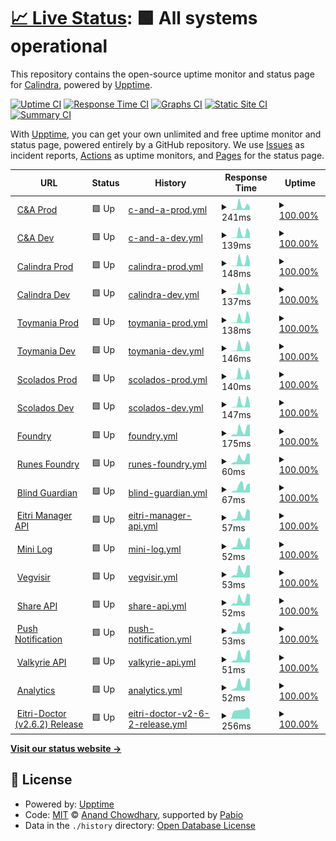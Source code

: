 # [📈 Live Status](https://calindra.github.io/eitri-upptime): <!--live status--> **🟩 All systems operational**

This repository contains the open-source uptime monitor and status page for [Calindra](http://www.calindra.com.br), powered by [Upptime](https://github.com/upptime/upptime).

[![Uptime CI](https://github.com/calindra/eitri-upptime/workflows/Uptime%20CI/badge.svg)](https://github.com/calindra/eitri-upptime/actions?query=workflow%3A%22Uptime+CI%22)
[![Response Time CI](https://github.com/calindra/eitri-upptime/workflows/Response%20Time%20CI/badge.svg)](https://github.com/calindra/eitri-upptime/actions?query=workflow%3A%22Response+Time+CI%22)
[![Graphs CI](https://github.com/calindra/eitri-upptime/workflows/Graphs%20CI/badge.svg)](https://github.com/calindra/eitri-upptime/actions?query=workflow%3A%22Graphs+CI%22)
[![Static Site CI](https://github.com/calindra/eitri-upptime/workflows/Static%20Site%20CI/badge.svg)](https://github.com/calindra/eitri-upptime/actions?query=workflow%3A%22Static+Site+CI%22)
[![Summary CI](https://github.com/calindra/eitri-upptime/workflows/Summary%20CI/badge.svg)](https://github.com/calindra/eitri-upptime/actions?query=workflow%3A%22Summary+CI%22)

With [Upptime](https://upptime.js.org), you can get your own unlimited and free uptime monitor and status page, powered entirely by a GitHub repository. We use [Issues](https://github.com/calindra/eitri-upptime/issues) as incident reports, [Actions](https://github.com/calindra/eitri-upptime/actions) as uptime monitors, and [Pages](https://calindra.github.io/eitri-upptime) for the status page.

<!--start: status pages-->
<!-- This summary is generated by Upptime (https://github.com/upptime/upptime) -->
<!-- Do not edit this manually, your changes will be overwritten -->
<!-- prettier-ignore -->
| URL | Status | History | Response Time | Uptime |
| --- | ------ | ------- | ------------- | ------ |
| <img alt="" src="https://icons.duckduckgo.com/ip3/api.eitri.tech.ico" height="13"> [C&A Prod](https://api.eitri.tech/eitri-manager-api/o/environments/37c66d3b-f88c-44b1-b0a9-7b3adabf968e/configure) | 🟩 Up | [c-and-a-prod.yml](https://github.com/Calindra/eitri-upptime/commits/HEAD/history/c-and-a-prod.yml) | <details><summary><img alt="Response time graph" src="./graphs/c-and-a-prod/response-time-week.png" height="20"> 241ms</summary><br><a href="https://calindra.github.io/eitri-upptime/history/c-and-a-prod"><img alt="Response time 217" src="https://img.shields.io/endpoint?url=https%3A%2F%2Fraw.githubusercontent.com%2FCalindra%2Feitri-upptime%2FHEAD%2Fapi%2Fc-and-a-prod%2Fresponse-time.json"></a><br><a href="https://calindra.github.io/eitri-upptime/history/c-and-a-prod"><img alt="24-hour response time 117" src="https://img.shields.io/endpoint?url=https%3A%2F%2Fraw.githubusercontent.com%2FCalindra%2Feitri-upptime%2FHEAD%2Fapi%2Fc-and-a-prod%2Fresponse-time-day.json"></a><br><a href="https://calindra.github.io/eitri-upptime/history/c-and-a-prod"><img alt="7-day response time 241" src="https://img.shields.io/endpoint?url=https%3A%2F%2Fraw.githubusercontent.com%2FCalindra%2Feitri-upptime%2FHEAD%2Fapi%2Fc-and-a-prod%2Fresponse-time-week.json"></a><br><a href="https://calindra.github.io/eitri-upptime/history/c-and-a-prod"><img alt="30-day response time 181" src="https://img.shields.io/endpoint?url=https%3A%2F%2Fraw.githubusercontent.com%2FCalindra%2Feitri-upptime%2FHEAD%2Fapi%2Fc-and-a-prod%2Fresponse-time-month.json"></a><br><a href="https://calindra.github.io/eitri-upptime/history/c-and-a-prod"><img alt="1-year response time 217" src="https://img.shields.io/endpoint?url=https%3A%2F%2Fraw.githubusercontent.com%2FCalindra%2Feitri-upptime%2FHEAD%2Fapi%2Fc-and-a-prod%2Fresponse-time-year.json"></a></details> | <details><summary><a href="https://calindra.github.io/eitri-upptime/history/c-and-a-prod">100.00%</a></summary><a href="https://calindra.github.io/eitri-upptime/history/c-and-a-prod"><img alt="All-time uptime 100.00%" src="https://img.shields.io/endpoint?url=https%3A%2F%2Fraw.githubusercontent.com%2FCalindra%2Feitri-upptime%2FHEAD%2Fapi%2Fc-and-a-prod%2Fuptime.json"></a><br><a href="https://calindra.github.io/eitri-upptime/history/c-and-a-prod"><img alt="24-hour uptime 100.00%" src="https://img.shields.io/endpoint?url=https%3A%2F%2Fraw.githubusercontent.com%2FCalindra%2Feitri-upptime%2FHEAD%2Fapi%2Fc-and-a-prod%2Fuptime-day.json"></a><br><a href="https://calindra.github.io/eitri-upptime/history/c-and-a-prod"><img alt="7-day uptime 100.00%" src="https://img.shields.io/endpoint?url=https%3A%2F%2Fraw.githubusercontent.com%2FCalindra%2Feitri-upptime%2FHEAD%2Fapi%2Fc-and-a-prod%2Fuptime-week.json"></a><br><a href="https://calindra.github.io/eitri-upptime/history/c-and-a-prod"><img alt="30-day uptime 100.00%" src="https://img.shields.io/endpoint?url=https%3A%2F%2Fraw.githubusercontent.com%2FCalindra%2Feitri-upptime%2FHEAD%2Fapi%2Fc-and-a-prod%2Fuptime-month.json"></a><br><a href="https://calindra.github.io/eitri-upptime/history/c-and-a-prod"><img alt="1-year uptime 100.00%" src="https://img.shields.io/endpoint?url=https%3A%2F%2Fraw.githubusercontent.com%2FCalindra%2Feitri-upptime%2FHEAD%2Fapi%2Fc-and-a-prod%2Fuptime-year.json"></a></details>
| <img alt="" src="https://icons.duckduckgo.com/ip3/api.eitri.tech.ico" height="13"> [C&A Dev](https://api.eitri.tech/eitri-manager-api/o/environments/09083bb9-3aeb-45dc-8581-5614cd120820/configure) | 🟩 Up | [c-and-a-dev.yml](https://github.com/Calindra/eitri-upptime/commits/HEAD/history/c-and-a-dev.yml) | <details><summary><img alt="Response time graph" src="./graphs/c-and-a-dev/response-time-week.png" height="20"> 139ms</summary><br><a href="https://calindra.github.io/eitri-upptime/history/c-and-a-dev"><img alt="Response time 151" src="https://img.shields.io/endpoint?url=https%3A%2F%2Fraw.githubusercontent.com%2FCalindra%2Feitri-upptime%2FHEAD%2Fapi%2Fc-and-a-dev%2Fresponse-time.json"></a><br><a href="https://calindra.github.io/eitri-upptime/history/c-and-a-dev"><img alt="24-hour response time 59" src="https://img.shields.io/endpoint?url=https%3A%2F%2Fraw.githubusercontent.com%2FCalindra%2Feitri-upptime%2FHEAD%2Fapi%2Fc-and-a-dev%2Fresponse-time-day.json"></a><br><a href="https://calindra.github.io/eitri-upptime/history/c-and-a-dev"><img alt="7-day response time 139" src="https://img.shields.io/endpoint?url=https%3A%2F%2Fraw.githubusercontent.com%2FCalindra%2Feitri-upptime%2FHEAD%2Fapi%2Fc-and-a-dev%2Fresponse-time-week.json"></a><br><a href="https://calindra.github.io/eitri-upptime/history/c-and-a-dev"><img alt="30-day response time 99" src="https://img.shields.io/endpoint?url=https%3A%2F%2Fraw.githubusercontent.com%2FCalindra%2Feitri-upptime%2FHEAD%2Fapi%2Fc-and-a-dev%2Fresponse-time-month.json"></a><br><a href="https://calindra.github.io/eitri-upptime/history/c-and-a-dev"><img alt="1-year response time 151" src="https://img.shields.io/endpoint?url=https%3A%2F%2Fraw.githubusercontent.com%2FCalindra%2Feitri-upptime%2FHEAD%2Fapi%2Fc-and-a-dev%2Fresponse-time-year.json"></a></details> | <details><summary><a href="https://calindra.github.io/eitri-upptime/history/c-and-a-dev">100.00%</a></summary><a href="https://calindra.github.io/eitri-upptime/history/c-and-a-dev"><img alt="All-time uptime 100.00%" src="https://img.shields.io/endpoint?url=https%3A%2F%2Fraw.githubusercontent.com%2FCalindra%2Feitri-upptime%2FHEAD%2Fapi%2Fc-and-a-dev%2Fuptime.json"></a><br><a href="https://calindra.github.io/eitri-upptime/history/c-and-a-dev"><img alt="24-hour uptime 100.00%" src="https://img.shields.io/endpoint?url=https%3A%2F%2Fraw.githubusercontent.com%2FCalindra%2Feitri-upptime%2FHEAD%2Fapi%2Fc-and-a-dev%2Fuptime-day.json"></a><br><a href="https://calindra.github.io/eitri-upptime/history/c-and-a-dev"><img alt="7-day uptime 100.00%" src="https://img.shields.io/endpoint?url=https%3A%2F%2Fraw.githubusercontent.com%2FCalindra%2Feitri-upptime%2FHEAD%2Fapi%2Fc-and-a-dev%2Fuptime-week.json"></a><br><a href="https://calindra.github.io/eitri-upptime/history/c-and-a-dev"><img alt="30-day uptime 100.00%" src="https://img.shields.io/endpoint?url=https%3A%2F%2Fraw.githubusercontent.com%2FCalindra%2Feitri-upptime%2FHEAD%2Fapi%2Fc-and-a-dev%2Fuptime-month.json"></a><br><a href="https://calindra.github.io/eitri-upptime/history/c-and-a-dev"><img alt="1-year uptime 100.00%" src="https://img.shields.io/endpoint?url=https%3A%2F%2Fraw.githubusercontent.com%2FCalindra%2Feitri-upptime%2FHEAD%2Fapi%2Fc-and-a-dev%2Fuptime-year.json"></a></details>
| <img alt="" src="https://icons.duckduckgo.com/ip3/api.eitri.tech.ico" height="13"> [Calindra Prod](https://api.eitri.tech/eitri-manager-api/o/environments/956b5a02-6615-49b7-872b-a5c18d1a0748/configure) | 🟩 Up | [calindra-prod.yml](https://github.com/Calindra/eitri-upptime/commits/HEAD/history/calindra-prod.yml) | <details><summary><img alt="Response time graph" src="./graphs/calindra-prod/response-time-week.png" height="20"> 148ms</summary><br><a href="https://calindra.github.io/eitri-upptime/history/calindra-prod"><img alt="Response time 150" src="https://img.shields.io/endpoint?url=https%3A%2F%2Fraw.githubusercontent.com%2FCalindra%2Feitri-upptime%2FHEAD%2Fapi%2Fcalindra-prod%2Fresponse-time.json"></a><br><a href="https://calindra.github.io/eitri-upptime/history/calindra-prod"><img alt="24-hour response time 58" src="https://img.shields.io/endpoint?url=https%3A%2F%2Fraw.githubusercontent.com%2FCalindra%2Feitri-upptime%2FHEAD%2Fapi%2Fcalindra-prod%2Fresponse-time-day.json"></a><br><a href="https://calindra.github.io/eitri-upptime/history/calindra-prod"><img alt="7-day response time 148" src="https://img.shields.io/endpoint?url=https%3A%2F%2Fraw.githubusercontent.com%2FCalindra%2Feitri-upptime%2FHEAD%2Fapi%2Fcalindra-prod%2Fresponse-time-week.json"></a><br><a href="https://calindra.github.io/eitri-upptime/history/calindra-prod"><img alt="30-day response time 107" src="https://img.shields.io/endpoint?url=https%3A%2F%2Fraw.githubusercontent.com%2FCalindra%2Feitri-upptime%2FHEAD%2Fapi%2Fcalindra-prod%2Fresponse-time-month.json"></a><br><a href="https://calindra.github.io/eitri-upptime/history/calindra-prod"><img alt="1-year response time 150" src="https://img.shields.io/endpoint?url=https%3A%2F%2Fraw.githubusercontent.com%2FCalindra%2Feitri-upptime%2FHEAD%2Fapi%2Fcalindra-prod%2Fresponse-time-year.json"></a></details> | <details><summary><a href="https://calindra.github.io/eitri-upptime/history/calindra-prod">100.00%</a></summary><a href="https://calindra.github.io/eitri-upptime/history/calindra-prod"><img alt="All-time uptime 99.99%" src="https://img.shields.io/endpoint?url=https%3A%2F%2Fraw.githubusercontent.com%2FCalindra%2Feitri-upptime%2FHEAD%2Fapi%2Fcalindra-prod%2Fuptime.json"></a><br><a href="https://calindra.github.io/eitri-upptime/history/calindra-prod"><img alt="24-hour uptime 100.00%" src="https://img.shields.io/endpoint?url=https%3A%2F%2Fraw.githubusercontent.com%2FCalindra%2Feitri-upptime%2FHEAD%2Fapi%2Fcalindra-prod%2Fuptime-day.json"></a><br><a href="https://calindra.github.io/eitri-upptime/history/calindra-prod"><img alt="7-day uptime 100.00%" src="https://img.shields.io/endpoint?url=https%3A%2F%2Fraw.githubusercontent.com%2FCalindra%2Feitri-upptime%2FHEAD%2Fapi%2Fcalindra-prod%2Fuptime-week.json"></a><br><a href="https://calindra.github.io/eitri-upptime/history/calindra-prod"><img alt="30-day uptime 100.00%" src="https://img.shields.io/endpoint?url=https%3A%2F%2Fraw.githubusercontent.com%2FCalindra%2Feitri-upptime%2FHEAD%2Fapi%2Fcalindra-prod%2Fuptime-month.json"></a><br><a href="https://calindra.github.io/eitri-upptime/history/calindra-prod"><img alt="1-year uptime 99.99%" src="https://img.shields.io/endpoint?url=https%3A%2F%2Fraw.githubusercontent.com%2FCalindra%2Feitri-upptime%2FHEAD%2Fapi%2Fcalindra-prod%2Fuptime-year.json"></a></details>
| <img alt="" src="https://icons.duckduckgo.com/ip3/api.eitri.tech.ico" height="13"> [Calindra Dev](https://api.eitri.tech/eitri-manager-api/o/environments/6430bc21-7068-4811-a627-b183afa6fd0a/configure) | 🟩 Up | [calindra-dev.yml](https://github.com/Calindra/eitri-upptime/commits/HEAD/history/calindra-dev.yml) | <details><summary><img alt="Response time graph" src="./graphs/calindra-dev/response-time-week.png" height="20"> 137ms</summary><br><a href="https://calindra.github.io/eitri-upptime/history/calindra-dev"><img alt="Response time 150" src="https://img.shields.io/endpoint?url=https%3A%2F%2Fraw.githubusercontent.com%2FCalindra%2Feitri-upptime%2FHEAD%2Fapi%2Fcalindra-dev%2Fresponse-time.json"></a><br><a href="https://calindra.github.io/eitri-upptime/history/calindra-dev"><img alt="24-hour response time 80" src="https://img.shields.io/endpoint?url=https%3A%2F%2Fraw.githubusercontent.com%2FCalindra%2Feitri-upptime%2FHEAD%2Fapi%2Fcalindra-dev%2Fresponse-time-day.json"></a><br><a href="https://calindra.github.io/eitri-upptime/history/calindra-dev"><img alt="7-day response time 137" src="https://img.shields.io/endpoint?url=https%3A%2F%2Fraw.githubusercontent.com%2FCalindra%2Feitri-upptime%2FHEAD%2Fapi%2Fcalindra-dev%2Fresponse-time-week.json"></a><br><a href="https://calindra.github.io/eitri-upptime/history/calindra-dev"><img alt="30-day response time 101" src="https://img.shields.io/endpoint?url=https%3A%2F%2Fraw.githubusercontent.com%2FCalindra%2Feitri-upptime%2FHEAD%2Fapi%2Fcalindra-dev%2Fresponse-time-month.json"></a><br><a href="https://calindra.github.io/eitri-upptime/history/calindra-dev"><img alt="1-year response time 150" src="https://img.shields.io/endpoint?url=https%3A%2F%2Fraw.githubusercontent.com%2FCalindra%2Feitri-upptime%2FHEAD%2Fapi%2Fcalindra-dev%2Fresponse-time-year.json"></a></details> | <details><summary><a href="https://calindra.github.io/eitri-upptime/history/calindra-dev">100.00%</a></summary><a href="https://calindra.github.io/eitri-upptime/history/calindra-dev"><img alt="All-time uptime 100.00%" src="https://img.shields.io/endpoint?url=https%3A%2F%2Fraw.githubusercontent.com%2FCalindra%2Feitri-upptime%2FHEAD%2Fapi%2Fcalindra-dev%2Fuptime.json"></a><br><a href="https://calindra.github.io/eitri-upptime/history/calindra-dev"><img alt="24-hour uptime 100.00%" src="https://img.shields.io/endpoint?url=https%3A%2F%2Fraw.githubusercontent.com%2FCalindra%2Feitri-upptime%2FHEAD%2Fapi%2Fcalindra-dev%2Fuptime-day.json"></a><br><a href="https://calindra.github.io/eitri-upptime/history/calindra-dev"><img alt="7-day uptime 100.00%" src="https://img.shields.io/endpoint?url=https%3A%2F%2Fraw.githubusercontent.com%2FCalindra%2Feitri-upptime%2FHEAD%2Fapi%2Fcalindra-dev%2Fuptime-week.json"></a><br><a href="https://calindra.github.io/eitri-upptime/history/calindra-dev"><img alt="30-day uptime 100.00%" src="https://img.shields.io/endpoint?url=https%3A%2F%2Fraw.githubusercontent.com%2FCalindra%2Feitri-upptime%2FHEAD%2Fapi%2Fcalindra-dev%2Fuptime-month.json"></a><br><a href="https://calindra.github.io/eitri-upptime/history/calindra-dev"><img alt="1-year uptime 100.00%" src="https://img.shields.io/endpoint?url=https%3A%2F%2Fraw.githubusercontent.com%2FCalindra%2Feitri-upptime%2FHEAD%2Fapi%2Fcalindra-dev%2Fuptime-year.json"></a></details>
| <img alt="" src="https://icons.duckduckgo.com/ip3/api.eitri.tech.ico" height="13"> [Toymania Prod](https://api.eitri.tech/eitri-manager-api/o/environments/a3388e1f-d6ab-4ddc-a5a7-92c2b8e0fb36/configure) | 🟩 Up | [toymania-prod.yml](https://github.com/Calindra/eitri-upptime/commits/HEAD/history/toymania-prod.yml) | <details><summary><img alt="Response time graph" src="./graphs/toymania-prod/response-time-week.png" height="20"> 138ms</summary><br><a href="https://calindra.github.io/eitri-upptime/history/toymania-prod"><img alt="Response time 150" src="https://img.shields.io/endpoint?url=https%3A%2F%2Fraw.githubusercontent.com%2FCalindra%2Feitri-upptime%2FHEAD%2Fapi%2Ftoymania-prod%2Fresponse-time.json"></a><br><a href="https://calindra.github.io/eitri-upptime/history/toymania-prod"><img alt="24-hour response time 65" src="https://img.shields.io/endpoint?url=https%3A%2F%2Fraw.githubusercontent.com%2FCalindra%2Feitri-upptime%2FHEAD%2Fapi%2Ftoymania-prod%2Fresponse-time-day.json"></a><br><a href="https://calindra.github.io/eitri-upptime/history/toymania-prod"><img alt="7-day response time 138" src="https://img.shields.io/endpoint?url=https%3A%2F%2Fraw.githubusercontent.com%2FCalindra%2Feitri-upptime%2FHEAD%2Fapi%2Ftoymania-prod%2Fresponse-time-week.json"></a><br><a href="https://calindra.github.io/eitri-upptime/history/toymania-prod"><img alt="30-day response time 95" src="https://img.shields.io/endpoint?url=https%3A%2F%2Fraw.githubusercontent.com%2FCalindra%2Feitri-upptime%2FHEAD%2Fapi%2Ftoymania-prod%2Fresponse-time-month.json"></a><br><a href="https://calindra.github.io/eitri-upptime/history/toymania-prod"><img alt="1-year response time 150" src="https://img.shields.io/endpoint?url=https%3A%2F%2Fraw.githubusercontent.com%2FCalindra%2Feitri-upptime%2FHEAD%2Fapi%2Ftoymania-prod%2Fresponse-time-year.json"></a></details> | <details><summary><a href="https://calindra.github.io/eitri-upptime/history/toymania-prod">100.00%</a></summary><a href="https://calindra.github.io/eitri-upptime/history/toymania-prod"><img alt="All-time uptime 100.00%" src="https://img.shields.io/endpoint?url=https%3A%2F%2Fraw.githubusercontent.com%2FCalindra%2Feitri-upptime%2FHEAD%2Fapi%2Ftoymania-prod%2Fuptime.json"></a><br><a href="https://calindra.github.io/eitri-upptime/history/toymania-prod"><img alt="24-hour uptime 100.00%" src="https://img.shields.io/endpoint?url=https%3A%2F%2Fraw.githubusercontent.com%2FCalindra%2Feitri-upptime%2FHEAD%2Fapi%2Ftoymania-prod%2Fuptime-day.json"></a><br><a href="https://calindra.github.io/eitri-upptime/history/toymania-prod"><img alt="7-day uptime 100.00%" src="https://img.shields.io/endpoint?url=https%3A%2F%2Fraw.githubusercontent.com%2FCalindra%2Feitri-upptime%2FHEAD%2Fapi%2Ftoymania-prod%2Fuptime-week.json"></a><br><a href="https://calindra.github.io/eitri-upptime/history/toymania-prod"><img alt="30-day uptime 100.00%" src="https://img.shields.io/endpoint?url=https%3A%2F%2Fraw.githubusercontent.com%2FCalindra%2Feitri-upptime%2FHEAD%2Fapi%2Ftoymania-prod%2Fuptime-month.json"></a><br><a href="https://calindra.github.io/eitri-upptime/history/toymania-prod"><img alt="1-year uptime 100.00%" src="https://img.shields.io/endpoint?url=https%3A%2F%2Fraw.githubusercontent.com%2FCalindra%2Feitri-upptime%2FHEAD%2Fapi%2Ftoymania-prod%2Fuptime-year.json"></a></details>
| <img alt="" src="https://icons.duckduckgo.com/ip3/api.eitri.tech.ico" height="13"> [Toymania Dev](https://api.eitri.tech/eitri-manager-api/o/environments/9804b891-8024-44d2-82d1-26d19e33d5b6/configure) | 🟩 Up | [toymania-dev.yml](https://github.com/Calindra/eitri-upptime/commits/HEAD/history/toymania-dev.yml) | <details><summary><img alt="Response time graph" src="./graphs/toymania-dev/response-time-week.png" height="20"> 146ms</summary><br><a href="https://calindra.github.io/eitri-upptime/history/toymania-dev"><img alt="Response time 148" src="https://img.shields.io/endpoint?url=https%3A%2F%2Fraw.githubusercontent.com%2FCalindra%2Feitri-upptime%2FHEAD%2Fapi%2Ftoymania-dev%2Fresponse-time.json"></a><br><a href="https://calindra.github.io/eitri-upptime/history/toymania-dev"><img alt="24-hour response time 67" src="https://img.shields.io/endpoint?url=https%3A%2F%2Fraw.githubusercontent.com%2FCalindra%2Feitri-upptime%2FHEAD%2Fapi%2Ftoymania-dev%2Fresponse-time-day.json"></a><br><a href="https://calindra.github.io/eitri-upptime/history/toymania-dev"><img alt="7-day response time 146" src="https://img.shields.io/endpoint?url=https%3A%2F%2Fraw.githubusercontent.com%2FCalindra%2Feitri-upptime%2FHEAD%2Fapi%2Ftoymania-dev%2Fresponse-time-week.json"></a><br><a href="https://calindra.github.io/eitri-upptime/history/toymania-dev"><img alt="30-day response time 101" src="https://img.shields.io/endpoint?url=https%3A%2F%2Fraw.githubusercontent.com%2FCalindra%2Feitri-upptime%2FHEAD%2Fapi%2Ftoymania-dev%2Fresponse-time-month.json"></a><br><a href="https://calindra.github.io/eitri-upptime/history/toymania-dev"><img alt="1-year response time 148" src="https://img.shields.io/endpoint?url=https%3A%2F%2Fraw.githubusercontent.com%2FCalindra%2Feitri-upptime%2FHEAD%2Fapi%2Ftoymania-dev%2Fresponse-time-year.json"></a></details> | <details><summary><a href="https://calindra.github.io/eitri-upptime/history/toymania-dev">100.00%</a></summary><a href="https://calindra.github.io/eitri-upptime/history/toymania-dev"><img alt="All-time uptime 100.00%" src="https://img.shields.io/endpoint?url=https%3A%2F%2Fraw.githubusercontent.com%2FCalindra%2Feitri-upptime%2FHEAD%2Fapi%2Ftoymania-dev%2Fuptime.json"></a><br><a href="https://calindra.github.io/eitri-upptime/history/toymania-dev"><img alt="24-hour uptime 100.00%" src="https://img.shields.io/endpoint?url=https%3A%2F%2Fraw.githubusercontent.com%2FCalindra%2Feitri-upptime%2FHEAD%2Fapi%2Ftoymania-dev%2Fuptime-day.json"></a><br><a href="https://calindra.github.io/eitri-upptime/history/toymania-dev"><img alt="7-day uptime 100.00%" src="https://img.shields.io/endpoint?url=https%3A%2F%2Fraw.githubusercontent.com%2FCalindra%2Feitri-upptime%2FHEAD%2Fapi%2Ftoymania-dev%2Fuptime-week.json"></a><br><a href="https://calindra.github.io/eitri-upptime/history/toymania-dev"><img alt="30-day uptime 100.00%" src="https://img.shields.io/endpoint?url=https%3A%2F%2Fraw.githubusercontent.com%2FCalindra%2Feitri-upptime%2FHEAD%2Fapi%2Ftoymania-dev%2Fuptime-month.json"></a><br><a href="https://calindra.github.io/eitri-upptime/history/toymania-dev"><img alt="1-year uptime 100.00%" src="https://img.shields.io/endpoint?url=https%3A%2F%2Fraw.githubusercontent.com%2FCalindra%2Feitri-upptime%2FHEAD%2Fapi%2Ftoymania-dev%2Fuptime-year.json"></a></details>
| <img alt="" src="https://icons.duckduckgo.com/ip3/api.eitri.tech.ico" height="13"> [Scolados Prod](https://api.eitri.tech/eitri-manager-api/o/environments/0cd805d6-e728-4a51-a356-b2d716cf364e/configure) | 🟩 Up | [scolados-prod.yml](https://github.com/Calindra/eitri-upptime/commits/HEAD/history/scolados-prod.yml) | <details><summary><img alt="Response time graph" src="./graphs/scolados-prod/response-time-week.png" height="20"> 140ms</summary><br><a href="https://calindra.github.io/eitri-upptime/history/scolados-prod"><img alt="Response time 150" src="https://img.shields.io/endpoint?url=https%3A%2F%2Fraw.githubusercontent.com%2FCalindra%2Feitri-upptime%2FHEAD%2Fapi%2Fscolados-prod%2Fresponse-time.json"></a><br><a href="https://calindra.github.io/eitri-upptime/history/scolados-prod"><img alt="24-hour response time 62" src="https://img.shields.io/endpoint?url=https%3A%2F%2Fraw.githubusercontent.com%2FCalindra%2Feitri-upptime%2FHEAD%2Fapi%2Fscolados-prod%2Fresponse-time-day.json"></a><br><a href="https://calindra.github.io/eitri-upptime/history/scolados-prod"><img alt="7-day response time 140" src="https://img.shields.io/endpoint?url=https%3A%2F%2Fraw.githubusercontent.com%2FCalindra%2Feitri-upptime%2FHEAD%2Fapi%2Fscolados-prod%2Fresponse-time-week.json"></a><br><a href="https://calindra.github.io/eitri-upptime/history/scolados-prod"><img alt="30-day response time 94" src="https://img.shields.io/endpoint?url=https%3A%2F%2Fraw.githubusercontent.com%2FCalindra%2Feitri-upptime%2FHEAD%2Fapi%2Fscolados-prod%2Fresponse-time-month.json"></a><br><a href="https://calindra.github.io/eitri-upptime/history/scolados-prod"><img alt="1-year response time 150" src="https://img.shields.io/endpoint?url=https%3A%2F%2Fraw.githubusercontent.com%2FCalindra%2Feitri-upptime%2FHEAD%2Fapi%2Fscolados-prod%2Fresponse-time-year.json"></a></details> | <details><summary><a href="https://calindra.github.io/eitri-upptime/history/scolados-prod">100.00%</a></summary><a href="https://calindra.github.io/eitri-upptime/history/scolados-prod"><img alt="All-time uptime 100.00%" src="https://img.shields.io/endpoint?url=https%3A%2F%2Fraw.githubusercontent.com%2FCalindra%2Feitri-upptime%2FHEAD%2Fapi%2Fscolados-prod%2Fuptime.json"></a><br><a href="https://calindra.github.io/eitri-upptime/history/scolados-prod"><img alt="24-hour uptime 100.00%" src="https://img.shields.io/endpoint?url=https%3A%2F%2Fraw.githubusercontent.com%2FCalindra%2Feitri-upptime%2FHEAD%2Fapi%2Fscolados-prod%2Fuptime-day.json"></a><br><a href="https://calindra.github.io/eitri-upptime/history/scolados-prod"><img alt="7-day uptime 100.00%" src="https://img.shields.io/endpoint?url=https%3A%2F%2Fraw.githubusercontent.com%2FCalindra%2Feitri-upptime%2FHEAD%2Fapi%2Fscolados-prod%2Fuptime-week.json"></a><br><a href="https://calindra.github.io/eitri-upptime/history/scolados-prod"><img alt="30-day uptime 100.00%" src="https://img.shields.io/endpoint?url=https%3A%2F%2Fraw.githubusercontent.com%2FCalindra%2Feitri-upptime%2FHEAD%2Fapi%2Fscolados-prod%2Fuptime-month.json"></a><br><a href="https://calindra.github.io/eitri-upptime/history/scolados-prod"><img alt="1-year uptime 100.00%" src="https://img.shields.io/endpoint?url=https%3A%2F%2Fraw.githubusercontent.com%2FCalindra%2Feitri-upptime%2FHEAD%2Fapi%2Fscolados-prod%2Fuptime-year.json"></a></details>
| <img alt="" src="https://icons.duckduckgo.com/ip3/api.eitri.tech.ico" height="13"> [Scolados Dev](https://api.eitri.tech/eitri-manager-api/o/environments/292d923b-3fde-4978-97d0-912ae3209fe2/configure) | 🟩 Up | [scolados-dev.yml](https://github.com/Calindra/eitri-upptime/commits/HEAD/history/scolados-dev.yml) | <details><summary><img alt="Response time graph" src="./graphs/scolados-dev/response-time-week.png" height="20"> 147ms</summary><br><a href="https://calindra.github.io/eitri-upptime/history/scolados-dev"><img alt="Response time 154" src="https://img.shields.io/endpoint?url=https%3A%2F%2Fraw.githubusercontent.com%2FCalindra%2Feitri-upptime%2FHEAD%2Fapi%2Fscolados-dev%2Fresponse-time.json"></a><br><a href="https://calindra.github.io/eitri-upptime/history/scolados-dev"><img alt="24-hour response time 80" src="https://img.shields.io/endpoint?url=https%3A%2F%2Fraw.githubusercontent.com%2FCalindra%2Feitri-upptime%2FHEAD%2Fapi%2Fscolados-dev%2Fresponse-time-day.json"></a><br><a href="https://calindra.github.io/eitri-upptime/history/scolados-dev"><img alt="7-day response time 147" src="https://img.shields.io/endpoint?url=https%3A%2F%2Fraw.githubusercontent.com%2FCalindra%2Feitri-upptime%2FHEAD%2Fapi%2Fscolados-dev%2Fresponse-time-week.json"></a><br><a href="https://calindra.github.io/eitri-upptime/history/scolados-dev"><img alt="30-day response time 103" src="https://img.shields.io/endpoint?url=https%3A%2F%2Fraw.githubusercontent.com%2FCalindra%2Feitri-upptime%2FHEAD%2Fapi%2Fscolados-dev%2Fresponse-time-month.json"></a><br><a href="https://calindra.github.io/eitri-upptime/history/scolados-dev"><img alt="1-year response time 154" src="https://img.shields.io/endpoint?url=https%3A%2F%2Fraw.githubusercontent.com%2FCalindra%2Feitri-upptime%2FHEAD%2Fapi%2Fscolados-dev%2Fresponse-time-year.json"></a></details> | <details><summary><a href="https://calindra.github.io/eitri-upptime/history/scolados-dev">100.00%</a></summary><a href="https://calindra.github.io/eitri-upptime/history/scolados-dev"><img alt="All-time uptime 100.00%" src="https://img.shields.io/endpoint?url=https%3A%2F%2Fraw.githubusercontent.com%2FCalindra%2Feitri-upptime%2FHEAD%2Fapi%2Fscolados-dev%2Fuptime.json"></a><br><a href="https://calindra.github.io/eitri-upptime/history/scolados-dev"><img alt="24-hour uptime 100.00%" src="https://img.shields.io/endpoint?url=https%3A%2F%2Fraw.githubusercontent.com%2FCalindra%2Feitri-upptime%2FHEAD%2Fapi%2Fscolados-dev%2Fuptime-day.json"></a><br><a href="https://calindra.github.io/eitri-upptime/history/scolados-dev"><img alt="7-day uptime 100.00%" src="https://img.shields.io/endpoint?url=https%3A%2F%2Fraw.githubusercontent.com%2FCalindra%2Feitri-upptime%2FHEAD%2Fapi%2Fscolados-dev%2Fuptime-week.json"></a><br><a href="https://calindra.github.io/eitri-upptime/history/scolados-dev"><img alt="30-day uptime 100.00%" src="https://img.shields.io/endpoint?url=https%3A%2F%2Fraw.githubusercontent.com%2FCalindra%2Feitri-upptime%2FHEAD%2Fapi%2Fscolados-dev%2Fuptime-month.json"></a><br><a href="https://calindra.github.io/eitri-upptime/history/scolados-dev"><img alt="1-year uptime 100.00%" src="https://img.shields.io/endpoint?url=https%3A%2F%2Fraw.githubusercontent.com%2FCalindra%2Feitri-upptime%2FHEAD%2Fapi%2Fscolados-dev%2Fuptime-year.json"></a></details>
| <img alt="" src="https://icons.duckduckgo.com/ip3/api.eitri.tech.ico" height="13"> [Foundry](https://api.eitri.tech/foundry/health) | 🟩 Up | [foundry.yml](https://github.com/Calindra/eitri-upptime/commits/HEAD/history/foundry.yml) | <details><summary><img alt="Response time graph" src="./graphs/foundry/response-time-week.png" height="20"> 175ms</summary><br><a href="https://calindra.github.io/eitri-upptime/history/foundry"><img alt="Response time 155" src="https://img.shields.io/endpoint?url=https%3A%2F%2Fraw.githubusercontent.com%2FCalindra%2Feitri-upptime%2FHEAD%2Fapi%2Ffoundry%2Fresponse-time.json"></a><br><a href="https://calindra.github.io/eitri-upptime/history/foundry"><img alt="24-hour response time 43" src="https://img.shields.io/endpoint?url=https%3A%2F%2Fraw.githubusercontent.com%2FCalindra%2Feitri-upptime%2FHEAD%2Fapi%2Ffoundry%2Fresponse-time-day.json"></a><br><a href="https://calindra.github.io/eitri-upptime/history/foundry"><img alt="7-day response time 175" src="https://img.shields.io/endpoint?url=https%3A%2F%2Fraw.githubusercontent.com%2FCalindra%2Feitri-upptime%2FHEAD%2Fapi%2Ffoundry%2Fresponse-time-week.json"></a><br><a href="https://calindra.github.io/eitri-upptime/history/foundry"><img alt="30-day response time 117" src="https://img.shields.io/endpoint?url=https%3A%2F%2Fraw.githubusercontent.com%2FCalindra%2Feitri-upptime%2FHEAD%2Fapi%2Ffoundry%2Fresponse-time-month.json"></a><br><a href="https://calindra.github.io/eitri-upptime/history/foundry"><img alt="1-year response time 155" src="https://img.shields.io/endpoint?url=https%3A%2F%2Fraw.githubusercontent.com%2FCalindra%2Feitri-upptime%2FHEAD%2Fapi%2Ffoundry%2Fresponse-time-year.json"></a></details> | <details><summary><a href="https://calindra.github.io/eitri-upptime/history/foundry">100.00%</a></summary><a href="https://calindra.github.io/eitri-upptime/history/foundry"><img alt="All-time uptime 99.79%" src="https://img.shields.io/endpoint?url=https%3A%2F%2Fraw.githubusercontent.com%2FCalindra%2Feitri-upptime%2FHEAD%2Fapi%2Ffoundry%2Fuptime.json"></a><br><a href="https://calindra.github.io/eitri-upptime/history/foundry"><img alt="24-hour uptime 100.00%" src="https://img.shields.io/endpoint?url=https%3A%2F%2Fraw.githubusercontent.com%2FCalindra%2Feitri-upptime%2FHEAD%2Fapi%2Ffoundry%2Fuptime-day.json"></a><br><a href="https://calindra.github.io/eitri-upptime/history/foundry"><img alt="7-day uptime 100.00%" src="https://img.shields.io/endpoint?url=https%3A%2F%2Fraw.githubusercontent.com%2FCalindra%2Feitri-upptime%2FHEAD%2Fapi%2Ffoundry%2Fuptime-week.json"></a><br><a href="https://calindra.github.io/eitri-upptime/history/foundry"><img alt="30-day uptime 100.00%" src="https://img.shields.io/endpoint?url=https%3A%2F%2Fraw.githubusercontent.com%2FCalindra%2Feitri-upptime%2FHEAD%2Fapi%2Ffoundry%2Fuptime-month.json"></a><br><a href="https://calindra.github.io/eitri-upptime/history/foundry"><img alt="1-year uptime 99.79%" src="https://img.shields.io/endpoint?url=https%3A%2F%2Fraw.githubusercontent.com%2FCalindra%2Feitri-upptime%2FHEAD%2Fapi%2Ffoundry%2Fuptime-year.json"></a></details>
| <img alt="" src="https://icons.duckduckgo.com/ip3/api.eitri.tech.ico" height="13"> [Runes Foundry](https://api.eitri.tech/runes-foundry/health) | 🟩 Up | [runes-foundry.yml](https://github.com/Calindra/eitri-upptime/commits/HEAD/history/runes-foundry.yml) | <details><summary><img alt="Response time graph" src="./graphs/runes-foundry/response-time-week.png" height="20"> 60ms</summary><br><a href="https://calindra.github.io/eitri-upptime/history/runes-foundry"><img alt="Response time 61" src="https://img.shields.io/endpoint?url=https%3A%2F%2Fraw.githubusercontent.com%2FCalindra%2Feitri-upptime%2FHEAD%2Fapi%2Frunes-foundry%2Fresponse-time.json"></a><br><a href="https://calindra.github.io/eitri-upptime/history/runes-foundry"><img alt="24-hour response time 28" src="https://img.shields.io/endpoint?url=https%3A%2F%2Fraw.githubusercontent.com%2FCalindra%2Feitri-upptime%2FHEAD%2Fapi%2Frunes-foundry%2Fresponse-time-day.json"></a><br><a href="https://calindra.github.io/eitri-upptime/history/runes-foundry"><img alt="7-day response time 60" src="https://img.shields.io/endpoint?url=https%3A%2F%2Fraw.githubusercontent.com%2FCalindra%2Feitri-upptime%2FHEAD%2Fapi%2Frunes-foundry%2Fresponse-time-week.json"></a><br><a href="https://calindra.github.io/eitri-upptime/history/runes-foundry"><img alt="30-day response time 44" src="https://img.shields.io/endpoint?url=https%3A%2F%2Fraw.githubusercontent.com%2FCalindra%2Feitri-upptime%2FHEAD%2Fapi%2Frunes-foundry%2Fresponse-time-month.json"></a><br><a href="https://calindra.github.io/eitri-upptime/history/runes-foundry"><img alt="1-year response time 61" src="https://img.shields.io/endpoint?url=https%3A%2F%2Fraw.githubusercontent.com%2FCalindra%2Feitri-upptime%2FHEAD%2Fapi%2Frunes-foundry%2Fresponse-time-year.json"></a></details> | <details><summary><a href="https://calindra.github.io/eitri-upptime/history/runes-foundry">100.00%</a></summary><a href="https://calindra.github.io/eitri-upptime/history/runes-foundry"><img alt="All-time uptime 99.79%" src="https://img.shields.io/endpoint?url=https%3A%2F%2Fraw.githubusercontent.com%2FCalindra%2Feitri-upptime%2FHEAD%2Fapi%2Frunes-foundry%2Fuptime.json"></a><br><a href="https://calindra.github.io/eitri-upptime/history/runes-foundry"><img alt="24-hour uptime 100.00%" src="https://img.shields.io/endpoint?url=https%3A%2F%2Fraw.githubusercontent.com%2FCalindra%2Feitri-upptime%2FHEAD%2Fapi%2Frunes-foundry%2Fuptime-day.json"></a><br><a href="https://calindra.github.io/eitri-upptime/history/runes-foundry"><img alt="7-day uptime 100.00%" src="https://img.shields.io/endpoint?url=https%3A%2F%2Fraw.githubusercontent.com%2FCalindra%2Feitri-upptime%2FHEAD%2Fapi%2Frunes-foundry%2Fuptime-week.json"></a><br><a href="https://calindra.github.io/eitri-upptime/history/runes-foundry"><img alt="30-day uptime 100.00%" src="https://img.shields.io/endpoint?url=https%3A%2F%2Fraw.githubusercontent.com%2FCalindra%2Feitri-upptime%2FHEAD%2Fapi%2Frunes-foundry%2Fuptime-month.json"></a><br><a href="https://calindra.github.io/eitri-upptime/history/runes-foundry"><img alt="1-year uptime 99.79%" src="https://img.shields.io/endpoint?url=https%3A%2F%2Fraw.githubusercontent.com%2FCalindra%2Feitri-upptime%2FHEAD%2Fapi%2Frunes-foundry%2Fuptime-year.json"></a></details>
| <img alt="" src="https://icons.duckduckgo.com/ip3/api.eitri.tech.ico" height="13"> [Blind Guardian](https://api.eitri.tech/blind-guardian-api/health) | 🟩 Up | [blind-guardian.yml](https://github.com/Calindra/eitri-upptime/commits/HEAD/history/blind-guardian.yml) | <details><summary><img alt="Response time graph" src="./graphs/blind-guardian/response-time-week.png" height="20"> 67ms</summary><br><a href="https://calindra.github.io/eitri-upptime/history/blind-guardian"><img alt="Response time 48" src="https://img.shields.io/endpoint?url=https%3A%2F%2Fraw.githubusercontent.com%2FCalindra%2Feitri-upptime%2FHEAD%2Fapi%2Fblind-guardian%2Fresponse-time.json"></a><br><a href="https://calindra.github.io/eitri-upptime/history/blind-guardian"><img alt="24-hour response time 24" src="https://img.shields.io/endpoint?url=https%3A%2F%2Fraw.githubusercontent.com%2FCalindra%2Feitri-upptime%2FHEAD%2Fapi%2Fblind-guardian%2Fresponse-time-day.json"></a><br><a href="https://calindra.github.io/eitri-upptime/history/blind-guardian"><img alt="7-day response time 67" src="https://img.shields.io/endpoint?url=https%3A%2F%2Fraw.githubusercontent.com%2FCalindra%2Feitri-upptime%2FHEAD%2Fapi%2Fblind-guardian%2Fresponse-time-week.json"></a><br><a href="https://calindra.github.io/eitri-upptime/history/blind-guardian"><img alt="30-day response time 39" src="https://img.shields.io/endpoint?url=https%3A%2F%2Fraw.githubusercontent.com%2FCalindra%2Feitri-upptime%2FHEAD%2Fapi%2Fblind-guardian%2Fresponse-time-month.json"></a><br><a href="https://calindra.github.io/eitri-upptime/history/blind-guardian"><img alt="1-year response time 48" src="https://img.shields.io/endpoint?url=https%3A%2F%2Fraw.githubusercontent.com%2FCalindra%2Feitri-upptime%2FHEAD%2Fapi%2Fblind-guardian%2Fresponse-time-year.json"></a></details> | <details><summary><a href="https://calindra.github.io/eitri-upptime/history/blind-guardian">100.00%</a></summary><a href="https://calindra.github.io/eitri-upptime/history/blind-guardian"><img alt="All-time uptime 99.79%" src="https://img.shields.io/endpoint?url=https%3A%2F%2Fraw.githubusercontent.com%2FCalindra%2Feitri-upptime%2FHEAD%2Fapi%2Fblind-guardian%2Fuptime.json"></a><br><a href="https://calindra.github.io/eitri-upptime/history/blind-guardian"><img alt="24-hour uptime 100.00%" src="https://img.shields.io/endpoint?url=https%3A%2F%2Fraw.githubusercontent.com%2FCalindra%2Feitri-upptime%2FHEAD%2Fapi%2Fblind-guardian%2Fuptime-day.json"></a><br><a href="https://calindra.github.io/eitri-upptime/history/blind-guardian"><img alt="7-day uptime 100.00%" src="https://img.shields.io/endpoint?url=https%3A%2F%2Fraw.githubusercontent.com%2FCalindra%2Feitri-upptime%2FHEAD%2Fapi%2Fblind-guardian%2Fuptime-week.json"></a><br><a href="https://calindra.github.io/eitri-upptime/history/blind-guardian"><img alt="30-day uptime 100.00%" src="https://img.shields.io/endpoint?url=https%3A%2F%2Fraw.githubusercontent.com%2FCalindra%2Feitri-upptime%2FHEAD%2Fapi%2Fblind-guardian%2Fuptime-month.json"></a><br><a href="https://calindra.github.io/eitri-upptime/history/blind-guardian"><img alt="1-year uptime 99.79%" src="https://img.shields.io/endpoint?url=https%3A%2F%2Fraw.githubusercontent.com%2FCalindra%2Feitri-upptime%2FHEAD%2Fapi%2Fblind-guardian%2Fuptime-year.json"></a></details>
| <img alt="" src="https://icons.duckduckgo.com/ip3/api.eitri.tech.ico" height="13"> [Eitri Manager API](https://api.eitri.tech/eitri-manager-api/health) | 🟩 Up | [eitri-manager-api.yml](https://github.com/Calindra/eitri-upptime/commits/HEAD/history/eitri-manager-api.yml) | <details><summary><img alt="Response time graph" src="./graphs/eitri-manager-api/response-time-week.png" height="20"> 57ms</summary><br><a href="https://calindra.github.io/eitri-upptime/history/eitri-manager-api"><img alt="Response time 50" src="https://img.shields.io/endpoint?url=https%3A%2F%2Fraw.githubusercontent.com%2FCalindra%2Feitri-upptime%2FHEAD%2Fapi%2Feitri-manager-api%2Fresponse-time.json"></a><br><a href="https://calindra.github.io/eitri-upptime/history/eitri-manager-api"><img alt="24-hour response time 26" src="https://img.shields.io/endpoint?url=https%3A%2F%2Fraw.githubusercontent.com%2FCalindra%2Feitri-upptime%2FHEAD%2Fapi%2Feitri-manager-api%2Fresponse-time-day.json"></a><br><a href="https://calindra.github.io/eitri-upptime/history/eitri-manager-api"><img alt="7-day response time 57" src="https://img.shields.io/endpoint?url=https%3A%2F%2Fraw.githubusercontent.com%2FCalindra%2Feitri-upptime%2FHEAD%2Fapi%2Feitri-manager-api%2Fresponse-time-week.json"></a><br><a href="https://calindra.github.io/eitri-upptime/history/eitri-manager-api"><img alt="30-day response time 37" src="https://img.shields.io/endpoint?url=https%3A%2F%2Fraw.githubusercontent.com%2FCalindra%2Feitri-upptime%2FHEAD%2Fapi%2Feitri-manager-api%2Fresponse-time-month.json"></a><br><a href="https://calindra.github.io/eitri-upptime/history/eitri-manager-api"><img alt="1-year response time 50" src="https://img.shields.io/endpoint?url=https%3A%2F%2Fraw.githubusercontent.com%2FCalindra%2Feitri-upptime%2FHEAD%2Fapi%2Feitri-manager-api%2Fresponse-time-year.json"></a></details> | <details><summary><a href="https://calindra.github.io/eitri-upptime/history/eitri-manager-api">100.00%</a></summary><a href="https://calindra.github.io/eitri-upptime/history/eitri-manager-api"><img alt="All-time uptime 99.79%" src="https://img.shields.io/endpoint?url=https%3A%2F%2Fraw.githubusercontent.com%2FCalindra%2Feitri-upptime%2FHEAD%2Fapi%2Feitri-manager-api%2Fuptime.json"></a><br><a href="https://calindra.github.io/eitri-upptime/history/eitri-manager-api"><img alt="24-hour uptime 100.00%" src="https://img.shields.io/endpoint?url=https%3A%2F%2Fraw.githubusercontent.com%2FCalindra%2Feitri-upptime%2FHEAD%2Fapi%2Feitri-manager-api%2Fuptime-day.json"></a><br><a href="https://calindra.github.io/eitri-upptime/history/eitri-manager-api"><img alt="7-day uptime 100.00%" src="https://img.shields.io/endpoint?url=https%3A%2F%2Fraw.githubusercontent.com%2FCalindra%2Feitri-upptime%2FHEAD%2Fapi%2Feitri-manager-api%2Fuptime-week.json"></a><br><a href="https://calindra.github.io/eitri-upptime/history/eitri-manager-api"><img alt="30-day uptime 100.00%" src="https://img.shields.io/endpoint?url=https%3A%2F%2Fraw.githubusercontent.com%2FCalindra%2Feitri-upptime%2FHEAD%2Fapi%2Feitri-manager-api%2Fuptime-month.json"></a><br><a href="https://calindra.github.io/eitri-upptime/history/eitri-manager-api"><img alt="1-year uptime 99.79%" src="https://img.shields.io/endpoint?url=https%3A%2F%2Fraw.githubusercontent.com%2FCalindra%2Feitri-upptime%2FHEAD%2Fapi%2Feitri-manager-api%2Fuptime-year.json"></a></details>
| <img alt="" src="https://icons.duckduckgo.com/ip3/api.eitri.tech.ico" height="13"> [Mini Log](https://api.eitri.tech/mini-log/health) | 🟩 Up | [mini-log.yml](https://github.com/Calindra/eitri-upptime/commits/HEAD/history/mini-log.yml) | <details><summary><img alt="Response time graph" src="./graphs/mini-log/response-time-week.png" height="20"> 52ms</summary><br><a href="https://calindra.github.io/eitri-upptime/history/mini-log"><img alt="Response time 48" src="https://img.shields.io/endpoint?url=https%3A%2F%2Fraw.githubusercontent.com%2FCalindra%2Feitri-upptime%2FHEAD%2Fapi%2Fmini-log%2Fresponse-time.json"></a><br><a href="https://calindra.github.io/eitri-upptime/history/mini-log"><img alt="24-hour response time 19" src="https://img.shields.io/endpoint?url=https%3A%2F%2Fraw.githubusercontent.com%2FCalindra%2Feitri-upptime%2FHEAD%2Fapi%2Fmini-log%2Fresponse-time-day.json"></a><br><a href="https://calindra.github.io/eitri-upptime/history/mini-log"><img alt="7-day response time 52" src="https://img.shields.io/endpoint?url=https%3A%2F%2Fraw.githubusercontent.com%2FCalindra%2Feitri-upptime%2FHEAD%2Fapi%2Fmini-log%2Fresponse-time-week.json"></a><br><a href="https://calindra.github.io/eitri-upptime/history/mini-log"><img alt="30-day response time 36" src="https://img.shields.io/endpoint?url=https%3A%2F%2Fraw.githubusercontent.com%2FCalindra%2Feitri-upptime%2FHEAD%2Fapi%2Fmini-log%2Fresponse-time-month.json"></a><br><a href="https://calindra.github.io/eitri-upptime/history/mini-log"><img alt="1-year response time 48" src="https://img.shields.io/endpoint?url=https%3A%2F%2Fraw.githubusercontent.com%2FCalindra%2Feitri-upptime%2FHEAD%2Fapi%2Fmini-log%2Fresponse-time-year.json"></a></details> | <details><summary><a href="https://calindra.github.io/eitri-upptime/history/mini-log">100.00%</a></summary><a href="https://calindra.github.io/eitri-upptime/history/mini-log"><img alt="All-time uptime 99.79%" src="https://img.shields.io/endpoint?url=https%3A%2F%2Fraw.githubusercontent.com%2FCalindra%2Feitri-upptime%2FHEAD%2Fapi%2Fmini-log%2Fuptime.json"></a><br><a href="https://calindra.github.io/eitri-upptime/history/mini-log"><img alt="24-hour uptime 100.00%" src="https://img.shields.io/endpoint?url=https%3A%2F%2Fraw.githubusercontent.com%2FCalindra%2Feitri-upptime%2FHEAD%2Fapi%2Fmini-log%2Fuptime-day.json"></a><br><a href="https://calindra.github.io/eitri-upptime/history/mini-log"><img alt="7-day uptime 100.00%" src="https://img.shields.io/endpoint?url=https%3A%2F%2Fraw.githubusercontent.com%2FCalindra%2Feitri-upptime%2FHEAD%2Fapi%2Fmini-log%2Fuptime-week.json"></a><br><a href="https://calindra.github.io/eitri-upptime/history/mini-log"><img alt="30-day uptime 100.00%" src="https://img.shields.io/endpoint?url=https%3A%2F%2Fraw.githubusercontent.com%2FCalindra%2Feitri-upptime%2FHEAD%2Fapi%2Fmini-log%2Fuptime-month.json"></a><br><a href="https://calindra.github.io/eitri-upptime/history/mini-log"><img alt="1-year uptime 99.79%" src="https://img.shields.io/endpoint?url=https%3A%2F%2Fraw.githubusercontent.com%2FCalindra%2Feitri-upptime%2FHEAD%2Fapi%2Fmini-log%2Fuptime-year.json"></a></details>
| <img alt="" src="https://icons.duckduckgo.com/ip3/api.eitri.tech.ico" height="13"> [Vegvisir](https://api.eitri.tech/eitri-vegvisir-api/health) | 🟩 Up | [vegvisir.yml](https://github.com/Calindra/eitri-upptime/commits/HEAD/history/vegvisir.yml) | <details><summary><img alt="Response time graph" src="./graphs/vegvisir/response-time-week.png" height="20"> 53ms</summary><br><a href="https://calindra.github.io/eitri-upptime/history/vegvisir"><img alt="Response time 48" src="https://img.shields.io/endpoint?url=https%3A%2F%2Fraw.githubusercontent.com%2FCalindra%2Feitri-upptime%2FHEAD%2Fapi%2Fvegvisir%2Fresponse-time.json"></a><br><a href="https://calindra.github.io/eitri-upptime/history/vegvisir"><img alt="24-hour response time 20" src="https://img.shields.io/endpoint?url=https%3A%2F%2Fraw.githubusercontent.com%2FCalindra%2Feitri-upptime%2FHEAD%2Fapi%2Fvegvisir%2Fresponse-time-day.json"></a><br><a href="https://calindra.github.io/eitri-upptime/history/vegvisir"><img alt="7-day response time 53" src="https://img.shields.io/endpoint?url=https%3A%2F%2Fraw.githubusercontent.com%2FCalindra%2Feitri-upptime%2FHEAD%2Fapi%2Fvegvisir%2Fresponse-time-week.json"></a><br><a href="https://calindra.github.io/eitri-upptime/history/vegvisir"><img alt="30-day response time 37" src="https://img.shields.io/endpoint?url=https%3A%2F%2Fraw.githubusercontent.com%2FCalindra%2Feitri-upptime%2FHEAD%2Fapi%2Fvegvisir%2Fresponse-time-month.json"></a><br><a href="https://calindra.github.io/eitri-upptime/history/vegvisir"><img alt="1-year response time 48" src="https://img.shields.io/endpoint?url=https%3A%2F%2Fraw.githubusercontent.com%2FCalindra%2Feitri-upptime%2FHEAD%2Fapi%2Fvegvisir%2Fresponse-time-year.json"></a></details> | <details><summary><a href="https://calindra.github.io/eitri-upptime/history/vegvisir">100.00%</a></summary><a href="https://calindra.github.io/eitri-upptime/history/vegvisir"><img alt="All-time uptime 99.79%" src="https://img.shields.io/endpoint?url=https%3A%2F%2Fraw.githubusercontent.com%2FCalindra%2Feitri-upptime%2FHEAD%2Fapi%2Fvegvisir%2Fuptime.json"></a><br><a href="https://calindra.github.io/eitri-upptime/history/vegvisir"><img alt="24-hour uptime 100.00%" src="https://img.shields.io/endpoint?url=https%3A%2F%2Fraw.githubusercontent.com%2FCalindra%2Feitri-upptime%2FHEAD%2Fapi%2Fvegvisir%2Fuptime-day.json"></a><br><a href="https://calindra.github.io/eitri-upptime/history/vegvisir"><img alt="7-day uptime 100.00%" src="https://img.shields.io/endpoint?url=https%3A%2F%2Fraw.githubusercontent.com%2FCalindra%2Feitri-upptime%2FHEAD%2Fapi%2Fvegvisir%2Fuptime-week.json"></a><br><a href="https://calindra.github.io/eitri-upptime/history/vegvisir"><img alt="30-day uptime 100.00%" src="https://img.shields.io/endpoint?url=https%3A%2F%2Fraw.githubusercontent.com%2FCalindra%2Feitri-upptime%2FHEAD%2Fapi%2Fvegvisir%2Fuptime-month.json"></a><br><a href="https://calindra.github.io/eitri-upptime/history/vegvisir"><img alt="1-year uptime 99.79%" src="https://img.shields.io/endpoint?url=https%3A%2F%2Fraw.githubusercontent.com%2FCalindra%2Feitri-upptime%2FHEAD%2Fapi%2Fvegvisir%2Fuptime-year.json"></a></details>
| <img alt="" src="https://icons.duckduckgo.com/ip3/api.eitri.tech.ico" height="13"> [Share API](https://api.eitri.tech/share-api/health) | 🟩 Up | [share-api.yml](https://github.com/Calindra/eitri-upptime/commits/HEAD/history/share-api.yml) | <details><summary><img alt="Response time graph" src="./graphs/share-api/response-time-week.png" height="20"> 52ms</summary><br><a href="https://calindra.github.io/eitri-upptime/history/share-api"><img alt="Response time 49" src="https://img.shields.io/endpoint?url=https%3A%2F%2Fraw.githubusercontent.com%2FCalindra%2Feitri-upptime%2FHEAD%2Fapi%2Fshare-api%2Fresponse-time.json"></a><br><a href="https://calindra.github.io/eitri-upptime/history/share-api"><img alt="24-hour response time 25" src="https://img.shields.io/endpoint?url=https%3A%2F%2Fraw.githubusercontent.com%2FCalindra%2Feitri-upptime%2FHEAD%2Fapi%2Fshare-api%2Fresponse-time-day.json"></a><br><a href="https://calindra.github.io/eitri-upptime/history/share-api"><img alt="7-day response time 52" src="https://img.shields.io/endpoint?url=https%3A%2F%2Fraw.githubusercontent.com%2FCalindra%2Feitri-upptime%2FHEAD%2Fapi%2Fshare-api%2Fresponse-time-week.json"></a><br><a href="https://calindra.github.io/eitri-upptime/history/share-api"><img alt="30-day response time 36" src="https://img.shields.io/endpoint?url=https%3A%2F%2Fraw.githubusercontent.com%2FCalindra%2Feitri-upptime%2FHEAD%2Fapi%2Fshare-api%2Fresponse-time-month.json"></a><br><a href="https://calindra.github.io/eitri-upptime/history/share-api"><img alt="1-year response time 49" src="https://img.shields.io/endpoint?url=https%3A%2F%2Fraw.githubusercontent.com%2FCalindra%2Feitri-upptime%2FHEAD%2Fapi%2Fshare-api%2Fresponse-time-year.json"></a></details> | <details><summary><a href="https://calindra.github.io/eitri-upptime/history/share-api">100.00%</a></summary><a href="https://calindra.github.io/eitri-upptime/history/share-api"><img alt="All-time uptime 99.79%" src="https://img.shields.io/endpoint?url=https%3A%2F%2Fraw.githubusercontent.com%2FCalindra%2Feitri-upptime%2FHEAD%2Fapi%2Fshare-api%2Fuptime.json"></a><br><a href="https://calindra.github.io/eitri-upptime/history/share-api"><img alt="24-hour uptime 100.00%" src="https://img.shields.io/endpoint?url=https%3A%2F%2Fraw.githubusercontent.com%2FCalindra%2Feitri-upptime%2FHEAD%2Fapi%2Fshare-api%2Fuptime-day.json"></a><br><a href="https://calindra.github.io/eitri-upptime/history/share-api"><img alt="7-day uptime 100.00%" src="https://img.shields.io/endpoint?url=https%3A%2F%2Fraw.githubusercontent.com%2FCalindra%2Feitri-upptime%2FHEAD%2Fapi%2Fshare-api%2Fuptime-week.json"></a><br><a href="https://calindra.github.io/eitri-upptime/history/share-api"><img alt="30-day uptime 100.00%" src="https://img.shields.io/endpoint?url=https%3A%2F%2Fraw.githubusercontent.com%2FCalindra%2Feitri-upptime%2FHEAD%2Fapi%2Fshare-api%2Fuptime-month.json"></a><br><a href="https://calindra.github.io/eitri-upptime/history/share-api"><img alt="1-year uptime 99.79%" src="https://img.shields.io/endpoint?url=https%3A%2F%2Fraw.githubusercontent.com%2FCalindra%2Feitri-upptime%2FHEAD%2Fapi%2Fshare-api%2Fuptime-year.json"></a></details>
| <img alt="" src="https://icons.duckduckgo.com/ip3/api.eitri.tech.ico" height="13"> [Push Notification](https://api.eitri.tech/push-notification-eitri-shop-api/health) | 🟩 Up | [push-notification.yml](https://github.com/Calindra/eitri-upptime/commits/HEAD/history/push-notification.yml) | <details><summary><img alt="Response time graph" src="./graphs/push-notification/response-time-week.png" height="20"> 53ms</summary><br><a href="https://calindra.github.io/eitri-upptime/history/push-notification"><img alt="Response time 48" src="https://img.shields.io/endpoint?url=https%3A%2F%2Fraw.githubusercontent.com%2FCalindra%2Feitri-upptime%2FHEAD%2Fapi%2Fpush-notification%2Fresponse-time.json"></a><br><a href="https://calindra.github.io/eitri-upptime/history/push-notification"><img alt="24-hour response time 26" src="https://img.shields.io/endpoint?url=https%3A%2F%2Fraw.githubusercontent.com%2FCalindra%2Feitri-upptime%2FHEAD%2Fapi%2Fpush-notification%2Fresponse-time-day.json"></a><br><a href="https://calindra.github.io/eitri-upptime/history/push-notification"><img alt="7-day response time 53" src="https://img.shields.io/endpoint?url=https%3A%2F%2Fraw.githubusercontent.com%2FCalindra%2Feitri-upptime%2FHEAD%2Fapi%2Fpush-notification%2Fresponse-time-week.json"></a><br><a href="https://calindra.github.io/eitri-upptime/history/push-notification"><img alt="30-day response time 37" src="https://img.shields.io/endpoint?url=https%3A%2F%2Fraw.githubusercontent.com%2FCalindra%2Feitri-upptime%2FHEAD%2Fapi%2Fpush-notification%2Fresponse-time-month.json"></a><br><a href="https://calindra.github.io/eitri-upptime/history/push-notification"><img alt="1-year response time 48" src="https://img.shields.io/endpoint?url=https%3A%2F%2Fraw.githubusercontent.com%2FCalindra%2Feitri-upptime%2FHEAD%2Fapi%2Fpush-notification%2Fresponse-time-year.json"></a></details> | <details><summary><a href="https://calindra.github.io/eitri-upptime/history/push-notification">100.00%</a></summary><a href="https://calindra.github.io/eitri-upptime/history/push-notification"><img alt="All-time uptime 99.79%" src="https://img.shields.io/endpoint?url=https%3A%2F%2Fraw.githubusercontent.com%2FCalindra%2Feitri-upptime%2FHEAD%2Fapi%2Fpush-notification%2Fuptime.json"></a><br><a href="https://calindra.github.io/eitri-upptime/history/push-notification"><img alt="24-hour uptime 100.00%" src="https://img.shields.io/endpoint?url=https%3A%2F%2Fraw.githubusercontent.com%2FCalindra%2Feitri-upptime%2FHEAD%2Fapi%2Fpush-notification%2Fuptime-day.json"></a><br><a href="https://calindra.github.io/eitri-upptime/history/push-notification"><img alt="7-day uptime 100.00%" src="https://img.shields.io/endpoint?url=https%3A%2F%2Fraw.githubusercontent.com%2FCalindra%2Feitri-upptime%2FHEAD%2Fapi%2Fpush-notification%2Fuptime-week.json"></a><br><a href="https://calindra.github.io/eitri-upptime/history/push-notification"><img alt="30-day uptime 100.00%" src="https://img.shields.io/endpoint?url=https%3A%2F%2Fraw.githubusercontent.com%2FCalindra%2Feitri-upptime%2FHEAD%2Fapi%2Fpush-notification%2Fuptime-month.json"></a><br><a href="https://calindra.github.io/eitri-upptime/history/push-notification"><img alt="1-year uptime 99.79%" src="https://img.shields.io/endpoint?url=https%3A%2F%2Fraw.githubusercontent.com%2FCalindra%2Feitri-upptime%2FHEAD%2Fapi%2Fpush-notification%2Fuptime-year.json"></a></details>
| <img alt="" src="https://icons.duckduckgo.com/ip3/api.eitri.tech.ico" height="13"> [Valkyrie API](https://api.eitri.tech/eitri-valkyrie-api/health) | 🟩 Up | [valkyrie-api.yml](https://github.com/Calindra/eitri-upptime/commits/HEAD/history/valkyrie-api.yml) | <details><summary><img alt="Response time graph" src="./graphs/valkyrie-api/response-time-week.png" height="20"> 51ms</summary><br><a href="https://calindra.github.io/eitri-upptime/history/valkyrie-api"><img alt="Response time 45" src="https://img.shields.io/endpoint?url=https%3A%2F%2Fraw.githubusercontent.com%2FCalindra%2Feitri-upptime%2FHEAD%2Fapi%2Fvalkyrie-api%2Fresponse-time.json"></a><br><a href="https://calindra.github.io/eitri-upptime/history/valkyrie-api"><img alt="24-hour response time 19" src="https://img.shields.io/endpoint?url=https%3A%2F%2Fraw.githubusercontent.com%2FCalindra%2Feitri-upptime%2FHEAD%2Fapi%2Fvalkyrie-api%2Fresponse-time-day.json"></a><br><a href="https://calindra.github.io/eitri-upptime/history/valkyrie-api"><img alt="7-day response time 51" src="https://img.shields.io/endpoint?url=https%3A%2F%2Fraw.githubusercontent.com%2FCalindra%2Feitri-upptime%2FHEAD%2Fapi%2Fvalkyrie-api%2Fresponse-time-week.json"></a><br><a href="https://calindra.github.io/eitri-upptime/history/valkyrie-api"><img alt="30-day response time 37" src="https://img.shields.io/endpoint?url=https%3A%2F%2Fraw.githubusercontent.com%2FCalindra%2Feitri-upptime%2FHEAD%2Fapi%2Fvalkyrie-api%2Fresponse-time-month.json"></a><br><a href="https://calindra.github.io/eitri-upptime/history/valkyrie-api"><img alt="1-year response time 45" src="https://img.shields.io/endpoint?url=https%3A%2F%2Fraw.githubusercontent.com%2FCalindra%2Feitri-upptime%2FHEAD%2Fapi%2Fvalkyrie-api%2Fresponse-time-year.json"></a></details> | <details><summary><a href="https://calindra.github.io/eitri-upptime/history/valkyrie-api">100.00%</a></summary><a href="https://calindra.github.io/eitri-upptime/history/valkyrie-api"><img alt="All-time uptime 99.68%" src="https://img.shields.io/endpoint?url=https%3A%2F%2Fraw.githubusercontent.com%2FCalindra%2Feitri-upptime%2FHEAD%2Fapi%2Fvalkyrie-api%2Fuptime.json"></a><br><a href="https://calindra.github.io/eitri-upptime/history/valkyrie-api"><img alt="24-hour uptime 100.00%" src="https://img.shields.io/endpoint?url=https%3A%2F%2Fraw.githubusercontent.com%2FCalindra%2Feitri-upptime%2FHEAD%2Fapi%2Fvalkyrie-api%2Fuptime-day.json"></a><br><a href="https://calindra.github.io/eitri-upptime/history/valkyrie-api"><img alt="7-day uptime 100.00%" src="https://img.shields.io/endpoint?url=https%3A%2F%2Fraw.githubusercontent.com%2FCalindra%2Feitri-upptime%2FHEAD%2Fapi%2Fvalkyrie-api%2Fuptime-week.json"></a><br><a href="https://calindra.github.io/eitri-upptime/history/valkyrie-api"><img alt="30-day uptime 100.00%" src="https://img.shields.io/endpoint?url=https%3A%2F%2Fraw.githubusercontent.com%2FCalindra%2Feitri-upptime%2FHEAD%2Fapi%2Fvalkyrie-api%2Fuptime-month.json"></a><br><a href="https://calindra.github.io/eitri-upptime/history/valkyrie-api"><img alt="1-year uptime 99.68%" src="https://img.shields.io/endpoint?url=https%3A%2F%2Fraw.githubusercontent.com%2FCalindra%2Feitri-upptime%2FHEAD%2Fapi%2Fvalkyrie-api%2Fuptime-year.json"></a></details>
| <img alt="" src="https://icons.duckduckgo.com/ip3/api.eitri.tech.ico" height="13"> [Analytics](https://api.eitri.tech/analytics/health) | 🟩 Up | [analytics.yml](https://github.com/Calindra/eitri-upptime/commits/HEAD/history/analytics.yml) | <details><summary><img alt="Response time graph" src="./graphs/analytics/response-time-week.png" height="20"> 52ms</summary><br><a href="https://calindra.github.io/eitri-upptime/history/analytics"><img alt="Response time 42" src="https://img.shields.io/endpoint?url=https%3A%2F%2Fraw.githubusercontent.com%2FCalindra%2Feitri-upptime%2FHEAD%2Fapi%2Fanalytics%2Fresponse-time.json"></a><br><a href="https://calindra.github.io/eitri-upptime/history/analytics"><img alt="24-hour response time 30" src="https://img.shields.io/endpoint?url=https%3A%2F%2Fraw.githubusercontent.com%2FCalindra%2Feitri-upptime%2FHEAD%2Fapi%2Fanalytics%2Fresponse-time-day.json"></a><br><a href="https://calindra.github.io/eitri-upptime/history/analytics"><img alt="7-day response time 52" src="https://img.shields.io/endpoint?url=https%3A%2F%2Fraw.githubusercontent.com%2FCalindra%2Feitri-upptime%2FHEAD%2Fapi%2Fanalytics%2Fresponse-time-week.json"></a><br><a href="https://calindra.github.io/eitri-upptime/history/analytics"><img alt="30-day response time 36" src="https://img.shields.io/endpoint?url=https%3A%2F%2Fraw.githubusercontent.com%2FCalindra%2Feitri-upptime%2FHEAD%2Fapi%2Fanalytics%2Fresponse-time-month.json"></a><br><a href="https://calindra.github.io/eitri-upptime/history/analytics"><img alt="1-year response time 42" src="https://img.shields.io/endpoint?url=https%3A%2F%2Fraw.githubusercontent.com%2FCalindra%2Feitri-upptime%2FHEAD%2Fapi%2Fanalytics%2Fresponse-time-year.json"></a></details> | <details><summary><a href="https://calindra.github.io/eitri-upptime/history/analytics">100.00%</a></summary><a href="https://calindra.github.io/eitri-upptime/history/analytics"><img alt="All-time uptime 99.68%" src="https://img.shields.io/endpoint?url=https%3A%2F%2Fraw.githubusercontent.com%2FCalindra%2Feitri-upptime%2FHEAD%2Fapi%2Fanalytics%2Fuptime.json"></a><br><a href="https://calindra.github.io/eitri-upptime/history/analytics"><img alt="24-hour uptime 100.00%" src="https://img.shields.io/endpoint?url=https%3A%2F%2Fraw.githubusercontent.com%2FCalindra%2Feitri-upptime%2FHEAD%2Fapi%2Fanalytics%2Fuptime-day.json"></a><br><a href="https://calindra.github.io/eitri-upptime/history/analytics"><img alt="7-day uptime 100.00%" src="https://img.shields.io/endpoint?url=https%3A%2F%2Fraw.githubusercontent.com%2FCalindra%2Feitri-upptime%2FHEAD%2Fapi%2Fanalytics%2Fuptime-week.json"></a><br><a href="https://calindra.github.io/eitri-upptime/history/analytics"><img alt="30-day uptime 100.00%" src="https://img.shields.io/endpoint?url=https%3A%2F%2Fraw.githubusercontent.com%2FCalindra%2Feitri-upptime%2FHEAD%2Fapi%2Fanalytics%2Fuptime-month.json"></a><br><a href="https://calindra.github.io/eitri-upptime/history/analytics"><img alt="1-year uptime 99.68%" src="https://img.shields.io/endpoint?url=https%3A%2F%2Fraw.githubusercontent.com%2FCalindra%2Feitri-upptime%2FHEAD%2Fapi%2Fanalytics%2Fuptime-year.json"></a></details>
| <img alt="" src="https://icons.duckduckgo.com/ip3/release.eitri.calindra.com.br.ico" height="13"> [Eitri-Doctor (v2.6.2) Release](https://release.eitri.calindra.com.br/build/organizations/cf5660ee-bf90-42cd-9a43-9d2c69ee3c89/applications/749d6f6f-f10f-4448-b36e-9c484b1293b8/eitri-apps/eitri-doctor/2.6.2/environment/57765091-4dc1-4341-a24b-6a5658a9fe52/index.html) | 🟩 Up | [eitri-doctor-v2-6-2-release.yml](https://github.com/Calindra/eitri-upptime/commits/HEAD/history/eitri-doctor-v2-6-2-release.yml) | <details><summary><img alt="Response time graph" src="./graphs/eitri-doctor-v2-6-2-release/response-time-week.png" height="20"> 256ms</summary><br><a href="https://calindra.github.io/eitri-upptime/history/eitri-doctor-v2-6-2-release"><img alt="Response time 269" src="https://img.shields.io/endpoint?url=https%3A%2F%2Fraw.githubusercontent.com%2FCalindra%2Feitri-upptime%2FHEAD%2Fapi%2Feitri-doctor-v2-6-2-release%2Fresponse-time.json"></a><br><a href="https://calindra.github.io/eitri-upptime/history/eitri-doctor-v2-6-2-release"><img alt="24-hour response time 264" src="https://img.shields.io/endpoint?url=https%3A%2F%2Fraw.githubusercontent.com%2FCalindra%2Feitri-upptime%2FHEAD%2Fapi%2Feitri-doctor-v2-6-2-release%2Fresponse-time-day.json"></a><br><a href="https://calindra.github.io/eitri-upptime/history/eitri-doctor-v2-6-2-release"><img alt="7-day response time 256" src="https://img.shields.io/endpoint?url=https%3A%2F%2Fraw.githubusercontent.com%2FCalindra%2Feitri-upptime%2FHEAD%2Fapi%2Feitri-doctor-v2-6-2-release%2Fresponse-time-week.json"></a><br><a href="https://calindra.github.io/eitri-upptime/history/eitri-doctor-v2-6-2-release"><img alt="30-day response time 256" src="https://img.shields.io/endpoint?url=https%3A%2F%2Fraw.githubusercontent.com%2FCalindra%2Feitri-upptime%2FHEAD%2Fapi%2Feitri-doctor-v2-6-2-release%2Fresponse-time-month.json"></a><br><a href="https://calindra.github.io/eitri-upptime/history/eitri-doctor-v2-6-2-release"><img alt="1-year response time 269" src="https://img.shields.io/endpoint?url=https%3A%2F%2Fraw.githubusercontent.com%2FCalindra%2Feitri-upptime%2FHEAD%2Fapi%2Feitri-doctor-v2-6-2-release%2Fresponse-time-year.json"></a></details> | <details><summary><a href="https://calindra.github.io/eitri-upptime/history/eitri-doctor-v2-6-2-release">100.00%</a></summary><a href="https://calindra.github.io/eitri-upptime/history/eitri-doctor-v2-6-2-release"><img alt="All-time uptime 100.00%" src="https://img.shields.io/endpoint?url=https%3A%2F%2Fraw.githubusercontent.com%2FCalindra%2Feitri-upptime%2FHEAD%2Fapi%2Feitri-doctor-v2-6-2-release%2Fuptime.json"></a><br><a href="https://calindra.github.io/eitri-upptime/history/eitri-doctor-v2-6-2-release"><img alt="24-hour uptime 100.00%" src="https://img.shields.io/endpoint?url=https%3A%2F%2Fraw.githubusercontent.com%2FCalindra%2Feitri-upptime%2FHEAD%2Fapi%2Feitri-doctor-v2-6-2-release%2Fuptime-day.json"></a><br><a href="https://calindra.github.io/eitri-upptime/history/eitri-doctor-v2-6-2-release"><img alt="7-day uptime 100.00%" src="https://img.shields.io/endpoint?url=https%3A%2F%2Fraw.githubusercontent.com%2FCalindra%2Feitri-upptime%2FHEAD%2Fapi%2Feitri-doctor-v2-6-2-release%2Fuptime-week.json"></a><br><a href="https://calindra.github.io/eitri-upptime/history/eitri-doctor-v2-6-2-release"><img alt="30-day uptime 100.00%" src="https://img.shields.io/endpoint?url=https%3A%2F%2Fraw.githubusercontent.com%2FCalindra%2Feitri-upptime%2FHEAD%2Fapi%2Feitri-doctor-v2-6-2-release%2Fuptime-month.json"></a><br><a href="https://calindra.github.io/eitri-upptime/history/eitri-doctor-v2-6-2-release"><img alt="1-year uptime 100.00%" src="https://img.shields.io/endpoint?url=https%3A%2F%2Fraw.githubusercontent.com%2FCalindra%2Feitri-upptime%2FHEAD%2Fapi%2Feitri-doctor-v2-6-2-release%2Fuptime-year.json"></a></details>

<!--end: status pages-->

[**Visit our status website →**](https://calindra.github.io/eitri-upptime)

## 📄 License

- Powered by: [Upptime](https://github.com/upptime/upptime)
- Code: [MIT](./LICENSE) © [Anand Chowdhary](https://anandchowdhary.com), supported by [Pabio](https://pabio.com)
- Data in the `./history` directory: [Open Database License](https://opendatacommons.org/licenses/odbl/1-0/)
